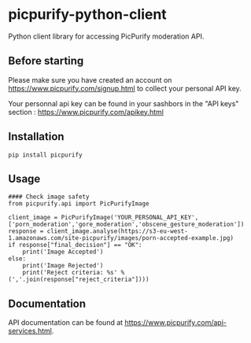 # picpurify-python-client 

Python client library for accessing PicPurify moderation API.

## Before starting

Please make sure you have created an account on https://www.picpurify.com/signup.html to collect your personal API key.

Your personnal api key can be found in your sashbors in the "API keys" section : https://www.picpurify.com/apikey.html

## Installation 
```
pip install picpurify

```

## Usage
```
#### Check image safety
from picpurify.api import PicPurifyImage

client_image = PicPurifyImage('YOUR_PERSONAL_API_KEY',['porn_moderation','gore_moderation','obscene_gesture_moderation'])
response = client_image.analyse(https://s3-eu-west-1.amazonaws.com/site-picpurify/images/porn-accepted-example.jpg)
if response["final_decision"] == "OK":
    print('Image Accepted')
else:
    print('Image Rejected')
    print('Reject criteria: %s' % (','.join(response["reject_criteria"])))

```
## Documentation

API documentation can be found at <https://www.picpurify.com/api-services.html>.

